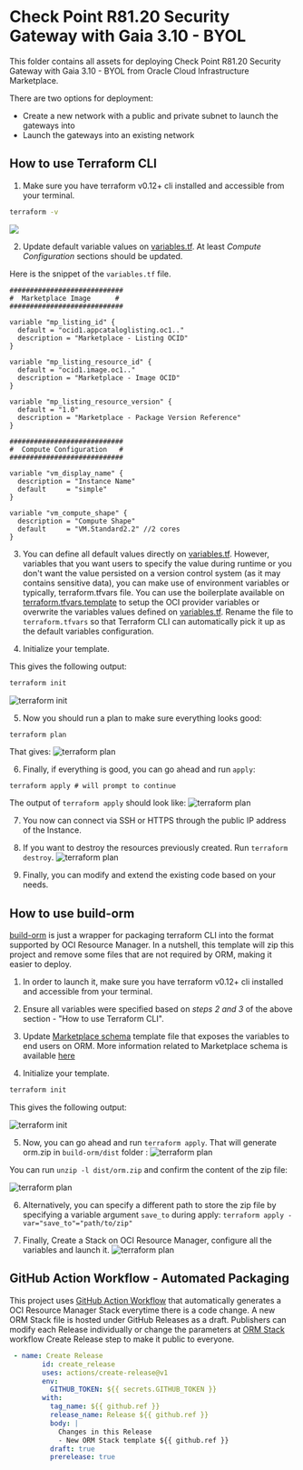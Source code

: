 # Check Point R81.20 Security Gateway with Gaia 3.10 - BYOL

This folder contains all assets for deploying Check Point R81.20 Security Gateway with Gaia 3.10 - BYOL from Oracle Cloud Infrastructure Marketplace.

There are two options for deployment:
- Create a new network with a public and private subnet to launch the gateways into
- Launch the gateways into an existing network

## How to use Terraform CLI

1. Make sure you have terraform v0.12+ cli installed and accessible from your terminal.

```bash
terraform -v
```

![](../images/tf-version.png)

2. Update default variable values on [variables.tf](./variables.tf). At least *Compute Configuration* sections should be updated.

Here is the snippet of the `variables.tf` file.

```hcl
############################
#  Marketplace Image      #
############################

variable "mp_listing_id" {
  default = "ocid1.appcataloglisting.oc1.."
  description = "Marketplace - Listing OCID"
}

variable "mp_listing_resource_id" {
  default = "ocid1.image.oc1.."
  description = "Marketplace - Image OCID"
}

variable "mp_listing_resource_version" {
  default = "1.0"
  description = "Marketplace - Package Version Reference"
}

############################
#  Compute Configuration   #
############################

variable "vm_display_name" {
  description = "Instance Name"
  default     = "simple"
}

variable "vm_compute_shape" {
  description = "Compute Shape"
  default     = "VM.Standard2.2" //2 cores
}
```

3. You can define all default values directly on [variables.tf](./variables.tf). However, variables that you want users to specify the value during runtime or you don't want the value persisted on a version control system (as it may contains sensitive data), you can make use of environment variables or typically, terraform.tfvars file.
You can use the boilerplate available on [terraform.tfvars.template](terraform.tfvars.template) to setup the OCI provider variables or overwrite the variables values defined on [variables.tf](./variables.tf). Rename the file to `terraform.tfvars` so that Terraform CLI can automatically pick it up as the default variables configuration.

4. Initialize your template.

This gives the following output:

```bash
terraform init
```

![terraform init](../images/tf-init.png)

5. Now you should run a plan to make sure everything looks good:

```bash
terraform plan
```

That gives:
![terraform plan](../images/tf-plan1.png)

6. Finally, if everything is good, you can go ahead and run `apply`:

```
terraform apply # will prompt to continue
```

The output of `terraform apply` should look like:
![terraform plan](../images/tf-apply1.png)


7. You now can connect via SSH or HTTPS through the public IP address of the Instance.

8. If you want to destroy the resources previously created. Run `terraform destroy`.
![terraform plan](../images/tf-destroy.png)

9. Finally, you can modify and extend the existing code based on your needs.

## How to use build-orm

[build-orm](./build-orm) is just a wrapper for packaging terraform CLI into the format supported by OCI Resource Manager. In a nutshell, this template will zip this project and remove some files that are not required by ORM, making it easier to deploy.

1. In order to launch it, make sure you have terraform v0.12+ cli installed and accessible from your terminal.

2. Ensure all variables were specified based on *steps 2 and 3* of the above section - "How to use Terraform CLI".

3. Update [Marketplace schema](./marketplace.yaml) template file that exposes the variables to end users on ORM. More information related to Marketplace schema is available [here](https://github.com/oracle-quickstart/oci-quickstart/blob/master/Marketplace%20Stack%20Schema.md)

3. Initialize your template.

```bash
terraform init
```

This gives the following output:

![terraform init](../images/tf-init-orm.png)

5. Now, you can go ahead and run `terraform apply`. That will generate orm.zip in `build-orm/dist` folder :
![terraform plan](../images/tf-apply-orm.png)

You can run `unzip -l dist/orm.zip` and confirm the content of the zip file:

![terraform plan](../images/unzip-l.png)

6. Alternatively, you can specify a different path to store the zip file by specifying a variable argument `save_to` during apply: `terraform apply -var="save_to"="path/to/zip"`
 
7. Finally, Create a Stack on OCI Resource Manager, configure all the variables and launch it.
![terraform plan](../images/oci-rm.png)

## GitHub Action Workflow - Automated Packaging

This project uses [GitHub Action Workflow](https://github.com/features/actions) that automatically generates a OCI Resource Manager Stack everytime there is a code change. A new ORM Stack file is hosted under GitHub Releases as a draft. Publishers can modify each Release individually or change the parameters at [ORM Stack](.github/workflows/build-orm-stack.yml) workflow Create Release step to make it public to everyone.

```yaml
 - name: Create Release
        id: create_release
        uses: actions/create-release@v1
        env:
          GITHUB_TOKEN: ${{ secrets.GITHUB_TOKEN }}
        with:
          tag_name: ${{ github.ref }}
          release_name: Release ${{ github.ref }}
          body: |
            Changes in this Release
            - New ORM Stack template ${{ github.ref }}
          draft: true
          prerelease: true
```
